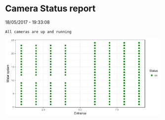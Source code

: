 Camera Status report
================
18/05/2017 - 19:33:08

    All cameras are up and running

![](camreport_files/figure-markdown_github/unnamed-chunk-2-1.png)
